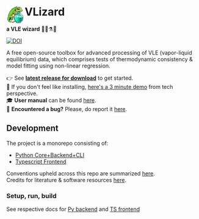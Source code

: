 # <img align="left" src="appUI/public/icon.png" width="48" height="48">VLizard
**a VLE wizard** 🧙‍♂️⚗🦎

[![DOI](https://zenodo.org/badge/631328270.svg)](https://zenodo.org/doi/10.5281/zenodo.13357210)

A free open-source toolbox for advanced processing of VLE (vapor-liquid equilibrium) data, which comprises tests of thermodynamic consistency & model fitting using non-linear regression.

👉 See **[latest release for download](https://github.com/Lemonexe/VLizard/releases)** to get started.  
👀 If you don't feel like installing, [here's a 3 minute demo](https://drive.google.com/file/d/1BY5ER9d8al4iYIa0OSvPQxuiorSwq9Jj/view?usp=sharing) from tech perspective.  
🎓 **User manual** can be found [here](docs/user/manual.md).  
🐛 **Encountered a bug?** Please, do report it [here](docs/user/bug_tracking.md).

## Development

The project is a monorepo consisting of:
- [Python Core+Backend+CLI](docs/appPy.md)
- [Typescript Frontend](docs/appUI.md)

Conventions upheld across this repo are summarized [here](docs/conventions.md).  
Credits for literature & software resources [here](docs/references.md).

### Setup, run, build
See respective docs for [Py backend](docs/appPy.md) and [TS frontend](docs/appUI.md)

